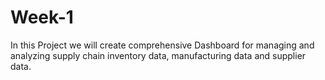 # Week-1
 In this Project we will create comprehensive Dashboard for managing and analyzing supply chain inventory data, manufacturing data and supplier data.
